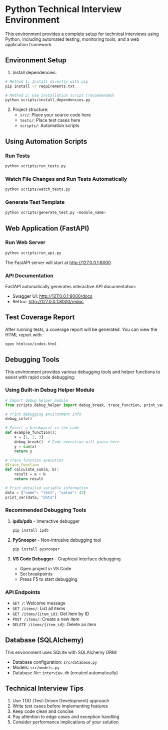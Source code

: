 # Python Technical Interview Environment

This environment provides a complete setup for technical interviews using Python, including automated testing, monitoring tools, and a web application framework.

## Environment Setup

1. Install dependencies:
```bash
# Method 1: Install directly with pip
pip install -r requirements.txt

# Method 2: Use installation script (recommended)
python scripts/install_dependencies.py
```

2. Project structure:
   - `src/`: Place your source code here
   - `tests/`: Place test cases here
   - `scripts/`: Automation scripts

## Using Automation Scripts

### Run Tests
```bash
python scripts/run_tests.py
```

### Watch File Changes and Run Tests Automatically
```bash
python scripts/watch_tests.py
```

### Generate Test Template
```bash
python scripts/generate_test.py <module_name>
```

## Web Application (FastAPI)

### Run Web Server
```bash
python scripts/run_api.py
```

The FastAPI server will start at http://127.0.0.1:8000

### API Documentation
FastAPI automatically generates interactive API documentation:
- Swagger UI: http://127.0.0.1:8000/docs
- ReDoc: http://127.0.0.1:8000/redoc

## Test Coverage Report

After running tests, a coverage report will be generated. You can view the HTML report with:
```bash
open htmlcov/index.html
```

## Debugging Tools

This environment provides various debugging tools and helper functions to assist with rapid code debugging:

### Using Built-in Debug Helper Module

```python
# Import debug helper module
from scripts.debug_helper import debug_break, trace_function, print_var, debug_info

# Print debugging environment info
debug_info()

# Insert a breakpoint in the code
def example_function():
    x = [1, 2, 3]
    debug_break()  # Code execution will pause here
    y = sum(x)
    return y

# Trace function execution
@trace_function
def calculate_sum(a, b):
    result = a + b
    return result

# Print detailed variable information
data = {"name": "test", "value": 42}
print_var(data, "data")
```

### Recommended Debugging Tools

1. **ipdb/pdb** - Interactive debugger
   ```bash
   pip install ipdb
   ```

2. **PySnooper** - Non-intrusive debugging tool
   ```bash
   pip install pysnooper
   ```

3. **VS Code Debugger** - Graphical interface debugging
   - Open project in VS Code
   - Set breakpoints
   - Press F5 to start debugging

### API Endpoints
- `GET /`: Welcome message
- `GET /items/`: List all items
- `GET /items/{item_id}`: Get item by ID
- `POST /items/`: Create a new item
- `DELETE /items/{item_id}`: Delete an item

## Database (SQLAlchemy)

This environment uses SQLite with SQLAlchemy ORM:

- Database configuration: `src/database.py`
- Models: `src/models.py`
- Database file: `interview.db` (created automatically)

## Technical Interview Tips

1. Use TDD (Test-Driven Development) approach
2. Write test cases before implementing features
3. Keep code clean and concise
4. Pay attention to edge cases and exception handling
5. Consider performance implications of your solution
